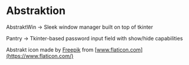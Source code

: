 # Abstraktion
AbstraktWin -> Sleek window manager built on top of tkinter

Pantry -> Tkinter-based password input field with show/hide capabilities

Abstrakt icon made by [Freepik](https://www.flaticon.com/authors/freepik) from [www.flaticon.com](https://www.flaticon.com/)
